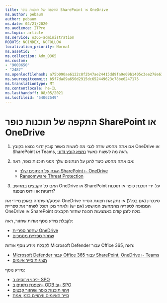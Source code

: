 ```yaml
---
title: התקפה של תוכנות כופר SharePoint או OneDrive
ms.author: pebaum
author: pebaum
ms.date: 04/21/2020
ms.audience: ITPro
ms.topic: article
ms.service: o365-administration
ROBOTS: NOINDEX, NOFOLLOW
localization_priority: Normal
ms.assetid: ''
ms.collection: Adm_O365
ms.custom:
- "9000650"
- "2487"
ms.openlocfilehash: a75b090ae6122c8f2b47ae24415dd9fa9e09b1405c3ee278e619381382a322d2
ms.sourcegitcommit: b5f7da89a650d2915dc652449623c78be6247175
ms.translationtype: MT
ms.contentlocale: he-IL
ms.lasthandoff: 08/05/2021
ms.locfileid: "54062549"
---
```

# <a name="ransomware-attack-in-sharepoint-or-onedrive"></a>התקפה של תוכנות כופר SharePoint או OneDrive

1.  אם אתה מחפש עזרה לגבי מה לעשות כאשר קובץ זדוני נמצא בקובץ OneDrive או SharePoint או Teams, ראה מה לעשות כאשר [נמצא קובץ זדוני](https://support.office.com/en-ie/article/what-to-do-when-a-malicious-file-is-found-in-sharepoint-online-onedrive-or-microsoft-teams-01e902ad-a903-4e0f-b093-1e1ac0c37ad2).
2. אם אתה מחפש כיצד להגן על הנתונים שלך מפני תוכנות כופר, ראה:
    - [הגנה על הנתונים שלך SharePoint ו- OneDrive](/sharepoint/safeguarding-your-data) 
    - [Ransomware Threat Protection](/windows/security/threat-protection/intelligence/ransomware-malware)    

3.  האם כל הקבצים במחשב OneDrive או SharePoint על-ידי תוכנת כופר או תוכנות זדוניות או וירוס הצפנה? 

הפסק/השתהה באופן מיידי את OneDrive סינכרון (אם בכלל) או נתק את תצוגת הסייר הממופה לספריה מהמחשב המושפע (אם יש) ולאחר מכן תוכל לשחזר את ספריית OneDrive או SharePoint כולה לזמן קודם באמצעות תכונת שחזור הקבצים. 

לקבלת מידע נוסף אודות שחזור, ראה:

- [שחזור ספריית OneDrive](https://support.office.com/article/restore-your-onedrive-fa231298-759d-41cf-bcd0-25ac53eb8a150)
- [שחזור ספריית מסמכים](https://support.office.com/article/restore-a-document-library-317791c3-8bd0-4dfd-8254-3ca90883d39a)

לקבלת מידע נוסף אודות Microsoft Defender עבור Office 365, ראה:
- [Microsoft Defender עבור Office 365 עבור SharePoint, OneDrive ו- Teams](/microsoft-365/security/office-365-security/atp-for-spo-odb-and-teams)
- [תצוגות סייר איומים](/microsoft-365/security/office-365-security/threat-explorer-views)

מידע נוסף:

- [זיהוי וירוסים ב- SPO](/microsoft-365/security/office-365-security/virus-detection-in-spo)</br>
- [הצפנת נתונים ב- ODB וב- SPO](/microsoft-365/compliance/data-encryption-in-odb-and-spo)</br>
- [זיהוי תוכנות כופר ושחזור קבצים](https://support.office.com/article/Ransomware-detection-and-recovering-your-files-0d90ec50-6bfd-40f4-acc7-b8c12c73637f)</br>
- [סייר האיומים וזיהויים בזמן אמת](/microsoft-365/security/office-365-security/threat-explorer-views)